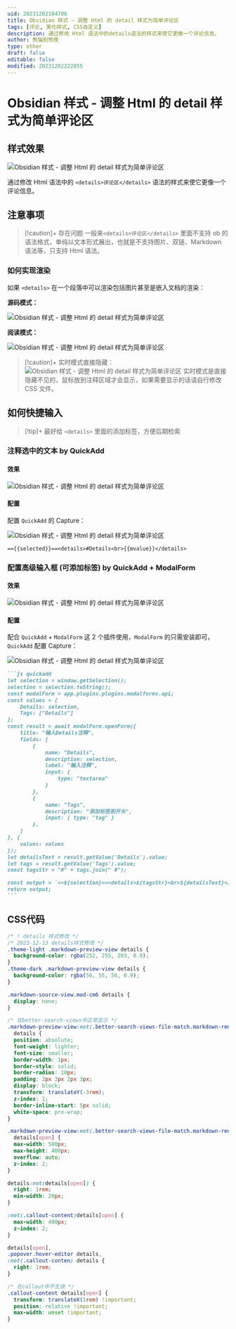 ```yaml
---
uid: 20231202184706
title: Obsidian 样式 - 调整 Html 的 detail 样式为简单评论区
tags: [评论, 美化样式, CSS自定义]
description: 通过修改 Html 语法中的details语法的样式来使它更像一个评论信息。
author: 熊猫别熬夜
type: other
draft: false
editable: false
modified: 20231202222855
---
```


# Obsidian 样式 - 调整 Html 的 detail 样式为简单评论区

## 样式效果

![Obsidian 样式 - 调整 Html 的 detail 样式为简单评论区](https://cdn.pkmer.cn/images/202312300044735.png!pkmer)

通过修改 Html 语法中的 `<details>评论区</details>` 语法的样式来使它更像一个评论信息。

## 注意事项

> [!caution]+ 存在问题
> 一般来`<details>评论区</details>` 里面不支持 ob 的语法格式，单纯以文本形式展出，也就是不支持图片、双链、Markdown 语法等，只支持 Html 语法。

### 如何实现渲染

如果 `<details>` 在一个段落中可以渲染包括图片甚至是嵌入文档的渲染：

**源码模式：**

![Obsidian 样式 - 调整 Html 的 detail 样式为简单评论区](https://cdn.pkmer.cn/images/202312300044736.png!pkmer)

**阅读模式：**

![Obsidian 样式 - 调整 Html 的 detail 样式为简单评论区](https://cdn.pkmer.cn/images/202312300044737.png!pkmer)

> [!caution]+ 实时模式直接隐藏：
> ![Obsidian 样式 - 调整 Html 的 detail 样式为简单评论区](https://cdn.pkmer.cn/images/202312300044738.png!pkmer)
> 实时模式是直接隐藏不见的，鼠标放到注释区域才会显示，如果需要显示的话请自行修改 CSS 文件。

## 如何快捷输入

> [!tip]+ 最好给 `<details>` 里面的添加标签，方便后期检索

### 注释选中的文本 by QuickAdd

#### 效果

![Obsidian 样式 - 调整 Html 的 detail 样式为简单评论区](https://cdn.pkmer.cn/images/202312300044739.gif!pkmer)

#### 配置

配置 `QuickAdd` 的 Capture：

![Obsidian 样式 - 调整 Html 的 detail 样式为简单评论区](https://cdn.pkmer.cn/images/202312300044740.png!pkmer)

```
=={{selected}}==<details>#Details<br>{{mvalue}}</details>
```

### 配置高级输入框 (可添加标签) by QuickAdd + ModalForm

#### 效果

![Obsidian 样式 - 调整 Html 的 detail 样式为简单评论区](https://cdn.pkmer.cn/images/202312300044741.gif!pkmer)

#### 配置

配合 `QuickAdd` + `ModalForm` 这 2 个插件使用，`ModalForm` 的只需安装即可，`QuickAdd` 配置 Capture：

![Obsidian 样式 - 调整 Html 的 detail 样式为简单评论区](https://cdn.pkmer.cn/images/202312300044742.png!pkmer)

````md
```js quickadd
let selection = window.getSelection();
selection = selection.toString();
const modalForm = app.plugins.plugins.modalforms.api;
const values = {
    Details: selection,
    Tags: ["Details"]
};
const result = await modalForm.openForm({
    title: "输入Details注释",
    fields: [
        {
            name: "Details",
            description: selection,
            label: "输入注释",
            input: {
                type: "textarea"
            }
        },
        {
            name: "Tags",
            description: "添加标签到开头",
            input: { type: "tag" }
        },
    ]
}, {
    values: values
});
let detailsText = result.getValue('Details').value;
let tags = result.getValue('Tags').value;
const tagsStr = "#" + tags.join(" #");

const output = `==${selection}==<details>${tagsStr}<br>${detailsText}</details>`;
return output;
```
````

## CSS代码

```css
/* ! details 样式修改 */
/* 2023-12-13 details样式修改 */
.theme-light .markdown-preview-view details {
  background-color: rgba(252, 255, 203, 0.9);
}
.theme-dark .markdown-preview-view details {
  background-color: rgba(56, 55, 56, 0.9);
}

.markdown-source-view.mod-cm6 details {
  display: none;
}

/* 在better-search-views中正常显示 */
.markdown-preview-view:not(.better-search-views-file-match.markdown-rendered)
  details {
  position: absolute;
  font-weight: lighter;
  font-size: smaller;
  border-width: 1px;
  border-style: solid;
  border-radius: 10px;
  padding: 2px 3px 2px 3px;
  display: block;
  transform: translateY(-3rem);
  z-index: 1;
  border-inline-start: 5px solid;
  white-space: pre-wrap;
}

.markdown-preview-view:not(.better-search-views-file-match.markdown-rendered)
  details[open] {
  max-width: 500px;
  max-height: 400px;
  overflow: auto;
  z-index: 2;
}

details:not(details[open]) {
  right: 1rem;
  min-width: 20px;
}

:not(.callout-content)details[open] {
  max-width: 400px;
  z-index: 2;
}

details[open],
.popover.hover-editor details,
:not(.callout-conten) details {
  right: 1rem;
}

/* 在callout中不生效 */
.callout-content details[open] {
  transform: translateX(1rem) !important;
  position: relative !important;
  max-width: unset !important;
}

```